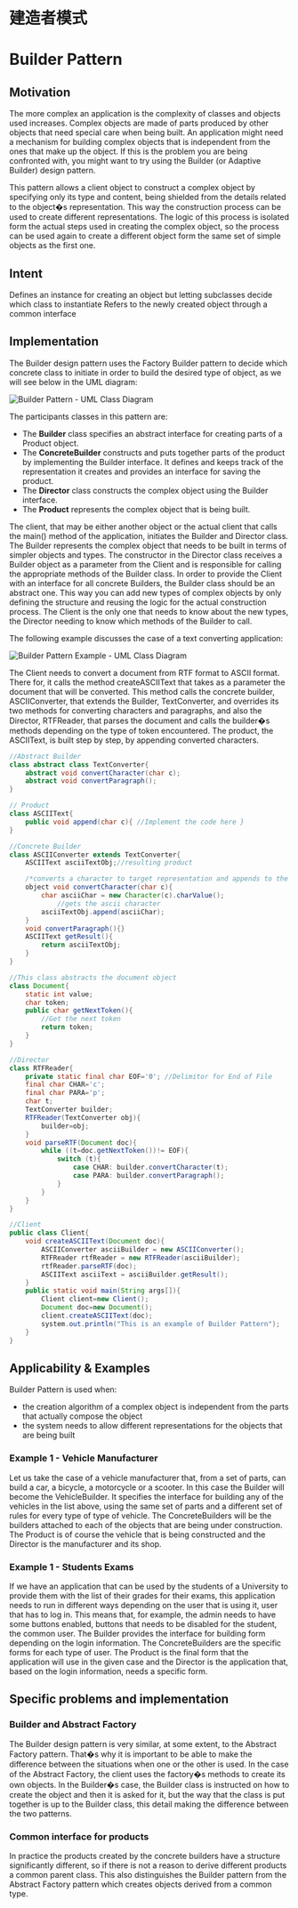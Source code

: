 # 建造者模式 #
# Builder Pattern #


## Motivation ##

The more complex an application is the complexity of classes and objects used increases. Complex objects are made of parts produced by other objects that need special care when being built. An application might need a mechanism for building complex objects that is independent from the ones that make up the object. If this is the problem you are being confronted with, you might want to try using the Builder (or Adaptive Builder) design pattern.

This pattern allows a client object to construct a complex object by specifying only its type and content, being shielded from the details related to the object�s representation. This way the construction process can be used to create different representations. The logic of this process is isolated form the actual steps used in creating the complex object, so the process can be used again to create a different object form the same set of simple objects as the first one.

## Intent ##

Defines an instance for creating an object but letting subclasses decide which class to instantiate
Refers to the newly created object through a common interface

## Implementation ##

The Builder design pattern uses the Factory Builder pattern to decide which concrete class to initiate in order to build the desired type of object, as we will see below in the UML diagram:

![Builder Pattern - UML Class Diagram](images/builder-pattern.png)

The participants classes in this pattern are:

* The **Builder** class specifies an abstract interface for creating parts of a Product object.
* The **ConcreteBuilder** constructs and puts together parts of the product by implementing the Builder interface. It defines and keeps track of the representation it creates and provides an interface for saving the product.
* The **Director** class constructs the complex object using the Builder interface.
* The **Product** represents the complex object that is being built.

The client, that may be either another object or the actual client that calls the main() method of the application, initiates the Builder and Director class. The Builder represents the complex object that needs to be built in terms of simpler objects and types. The constructor in the Director class receives a Builder object as a parameter from the Client and is responsible for calling the appropriate methods of the Builder class. In order to provide the Client with an interface for all concrete Builders, the Builder class should be an abstract one. This way you can add new types of complex objects by only defining the structure and reusing the logic for the actual construction process. The Client is the only one that needs to know about the new types, the Director needing to know which methods of the Builder to call.

The following example discusses the case of a text converting application:

![Builder Pattern Example - UML Class Diagram](images/builder-pattern-example.png)

The Client needs to convert a document from RTF format to ASCII format. There for, it calls the method createASCIIText that takes as a parameter the document that will be converted. This method calls the concrete builder, ASCIIConverter, that extends the Builder, TextConverter, and overrides its two methods for converting characters and paragraphs, and also the Director, RTFReader, that parses the document and calls the builder�s methods depending on the type of token encountered. The product, the ASCIIText, is built step by step, by appending converted characters.

```java
//Abstract Builder
class abstract class TextConverter{
	abstract void convertCharacter(char c);
	abstract void convertParagraph();
}

// Product
class ASCIIText{
	public void append(char c){ //Implement the code here }
}

//Concrete Builder
class ASCIIConverter extends TextConverter{
	ASCIIText asciiTextObj;//resulting product

	/*converts a character to target representation and appends to the resulting*/
	object void convertCharacter(char c){
		char asciiChar = new Character(c).charValue();
			//gets the ascii character
		asciiTextObj.append(asciiChar);
	}
	void convertParagraph(){}
	ASCIIText getResult(){
		return asciiTextObj;
	}
}

//This class abstracts the document object
class Document{
	static int value;
	char token;
	public char getNextToken(){
		//Get the next token
		return token;
	}
}

//Director
class RTFReader{
	private static final char EOF='0'; //Delimitor for End of File
	final char CHAR='c';
	final char PARA='p';
	char t;
	TextConverter builder;
	RTFReader(TextConverter obj){
		builder=obj;
	}
	void parseRTF(Document doc){
		while ((t=doc.getNextToken())!= EOF){
			switch (t){
				case CHAR: builder.convertCharacter(t);
				case PARA: builder.convertParagraph();
			}
		}
	}
}

//Client
public class Client{
	void createASCIIText(Document doc){
		ASCIIConverter asciiBuilder = new ASCIIConverter();
		RTFReader rtfReader = new RTFReader(asciiBuilder);
		rtfReader.parseRTF(doc);
		ASCIIText asciiText = asciiBuilder.getResult();
	}
	public static void main(String args[]){
		Client client=new Client();
		Document doc=new Document();
		client.createASCIIText(doc);
		system.out.println("This is an example of Builder Pattern");
	}
}
```

## Applicability & Examples ##

Builder Pattern is used when:

* the creation algorithm of a complex object is independent from the parts that actually compose the object
* the system needs to allow different representations for the objects that are being built

### Example 1 - Vehicle Manufacturer ###

Let us take the case of a vehicle manufacturer that, from a set of parts, can build a car, a bicycle, a motorcycle or a scooter. In this case the Builder will become the VehicleBuilder. It specifies the interface for building any of the vehicles in the list above, using the same set of parts and a different set of rules for every type of type of vehicle. The ConcreteBuilders will be the builders attached to each of the objects that are being under construction. The Product is of course the vehicle that is being constructed and the Director is the manufacturer and its shop.

### Example 1 - Students Exams ###

If we have an application that can be used by the students of a University to provide them with the list of their grades for their exams, this application needs to run in different ways depending on the user that is using it, user that has to log in. This means that, for example, the admin needs to have some buttons enabled, buttons that needs to be disabled for the student, the common user. The Builder provides the interface for building form depending on the login information. The ConcreteBuilders are the specific forms for each type of user. The Product is the final form that the application will use in the given case and the Director is the application that, based on the login information, needs a specific form.

## Specific problems and implementation ##

### Builder and Abstract Factory ###

The Builder design pattern is very similar, at some extent, to the Abstract Factory pattern. That�s why it is important to be able to make the difference between the situations when one or the other is used. In the case of the Abstract Factory, the client uses the factory�s methods to create its own objects. In the Builder�s case, the Builder class is instructed on how to create the object and then it is asked for it, but the way that the class is put together is up to the Builder class, this detail making the difference between the two patterns.

### Common interface for products ###

In practice the products created by the concrete builders have a structure significantly different, so if there is not a reason to derive different products a common parent class. This also distinguishes the Builder pattern from the Abstract Factory pattern which creates objects derived from a common type.
